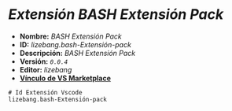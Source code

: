 <!-- Autor: Daniel Benjamin Perez Morales -->
<!-- GitHub: https://github.com/DanielPerezMoralesDev13 -->
<!-- Correo electrónico: danielperezdev@proton.me -->

# ***Extensión BASH Extensión Pack***

- **Nombre:** *BASH Extensión Pack*
- **ID:** *lizebang.bash-Extensión-pack*
- **Descripción:** *BASH Extensión Pack*
- **Versión:** *`0.0.4`*
- **Editor:** *lizebang*
- **[Vínculo de VS Marketplace](https://marketplace.visualstudio.com/items?itemName=lizebang.bash-Extensión-pack "https://marketplace.visualstudio.com/items?itemName=lizebang.bash-Extensión-pack")**

```plaintext
# Id Extensión Vscode
lizebang.bash-Extensión-pack
```
